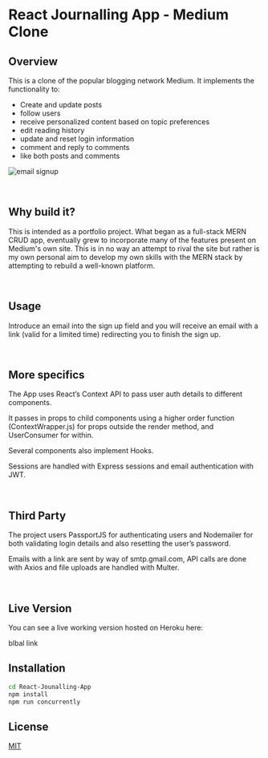 # React Journalling App - Medium Clone

## Overview
This is a clone of the popular blogging network Medium. It implements the functionality to:
 - Create and update posts
 - follow users
 - receive personalized content based on topic preferences
- edit reading history
- update and reset login information
- comment and reply to comments
- like both posts and comments


<img src="https://photos.google.com/photo/AF1QipMCGyFXqcJmWEh3Z3cv5xf0sDT7OjO3nn2XA-8_" alt="email signup" />



&nbsp;
## Why build it?
This is intended as a portfolio project. What began as a full-stack MERN CRUD app, eventually grew to incorporate many of the features present on Medium's own site. This is in no way an attempt to rival the site but rather is my own personal aim to develop my own skills with the MERN stack by attempting to rebuild a well-known platform.

&nbsp;
## Usage
Introduce an email into the sign up field and you will receive an email with a link (valid for a limited time) redirecting you to finish the sign up. 

&nbsp;
## More specifics
The App uses React’s Context API to pass user auth details to different components. 

It passes in props to child components using a higher order function (ContextWrapper.js) for props outside the render method, and UserConsumer for within. 

Several components also implement Hooks.

Sessions are handled with Express sessions and email authentication with JWT.

&nbsp;
## Third Party
The project users PassportJS for authenticating users and Nodemailer for both validating login details and also resetting the user’s password. 

Emails with a link are sent by way of smtp.gmail.com, API calls are done with Axios and file uploads are handled with Multer.


&nbsp;
## Live Version
You can see a live working version hosted on Heroku here:

blbal link


## Installation


```bash
cd React-Jounalling-App
npm install
npm run concurrently
```


## License
[MIT](https://choosealicense.com/licenses/mit/)
